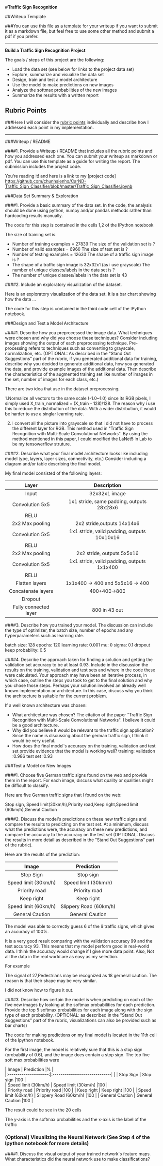#**Traffic Sign Recognition** 

##Writeup Template

###You can use this file as a template for your writeup if you want to submit it as a markdown file, but feel free to use some other method and submit a pdf if you prefer.

---

**Build a Traffic Sign Recognition Project**
 
The goals / steps of this project are the following:
* Load the data set (see below for links to the project data set)
* Explore, summarize and visualize the data set
* Design, train and test a model architecture
* Use the model to make predictions on new images
* Analyze the softmax probabilities of the new images
* Summarize the results with a written report


[//]: # (Image References)

[image1]: ./examples/visualization.jpg "Visualization"
[image2]: ./examples/grayscale.jpg "Grayscaling"
[image3]: ./examples/random_noise.jpg "Random Noise"
[image4]: ./examples/placeholder.png "Traffic Sign 1"
[image5]: ./examples/placeholder.png "Traffic Sign 2"
[image6]: ./examples/placeholder.png "Traffic Sign 3"
[image7]: ./examples/placeholder.png "Traffic Sign 4"
[image8]: ./examples/placeholder.png "Traffic Sign 5"

## Rubric Points
###Here I will consider the [rubric points](https://review.udacity.com/#!/rubrics/481/view) individually and describe how I addressed each point in my implementation.  

---
###Writeup / README

####1. Provide a Writeup / README that includes all the rubric points and how you addressed each one. You can submit your writeup as markdown or pdf. You can use this template as a guide for writing the report. The submission includes the project code.

You're reading it! and here is a link to my [project code]
https://github.com/chunhsienho/CarND-Traffic_Sign_Classifier/blob/master/Traffic_Sign_Classifier.ipynb

###Data Set Summary & Exploration

####1. Provide a basic summary of the data set. In the code, the analysis should be done using python, numpy and/or pandas methods rather than hardcoding results manually.

The code for this step is contained in the cells 1,2 of the IPython notebook 

The size of training set is 
* Number of training examples = 27839
The size of the validation set is ?
* Number of valid examples = 6960
The size of test set is ?
* Number of testing examples = 12630
The shape of a traffic sign image is ?
* The shape of a traffic sign image is 32x32x1 (as i use grayscale)
The number of unique classes/labels in the data set is ?
* The number of unique classes/labels in the data set is 43

####2. Include an exploratory visualization of the dataset.

Here is an exploratory visualization of the data set. It is a bar chart showing how the data ...

The code for this step is contained in the third code cell of the IPython notebook.

###Design and Test a Model Architecture

####1. Describe how you preprocessed the image data. What techniques were chosen and why did you choose these techniques? Consider including images showing the output of each preprocessing technique. Pre-processing refers to techniques such as converting to grayscale, normalization, etc. (OPTIONAL: As described in the "Stand Out Suggestions" part of the rubric, if you generated additional data for training, describe why you decided to generate additional data, how you generated the data, and provide example images of the additional data. Then describe the characteristics of the augmented training set like number of images in the set, number of images for each class, etc.)

There are two idea that use in the dataset preprocessing.

1.Normalize all vectors to the same scale (-1.0~1.0) since its RGB pixels, I simply used X_train_normalized = (X_train - 128)/128. The reason why i use this to reduce the distribution of the data. With a wider distribution, it would be harder to use a singlar learning rate.

2. I convert all the picture into grayscale so that i did not have to process the different layer for RGB. This method used in "Traffic Sign Recognition with Multi-Scale Convolutional Networks". By using the method mentioned in this paper, I could modified the LaNet5 in Lab to be my tensowerflow struture. 









####2. Describe what your final model architecture looks like including model type, layers, layer sizes, connectivity, etc.) Consider including a diagram and/or table describing the final model.

My final model consisted of the following layers:

| Layer         		|     Description								| 
|:---------------------:|:---------------------------------------------:| 
| Input					| 32x32x1 image   								| 
| Convolution 5x5     	| 1x1 stride, same padding, outputs 28x28x6 	|
| RELU					|												|
| 2x2 Max pooling		| 2x2 stride,outputs 14x14x6					|
| Convolution 5x5		| 1x1 stride, valid padding, outputs 10x10x16 	|
| RELU					|												|
| 2x2 Max pooling		| 2x2 stride, outputs 5x5x16					|
| Convolution 5x5		| 1x1 stride, valid padding, outputs 1x1x400 	|
| RELU					|												|
| Flatten layers		| 1x1x400 -> 400 and 5x5x16 -> 400 				|
| Concatenate  layers	| 400+400->800  								|
| Dropout				|												|
|Fully connected layer 	|800 in 43 out  								|
 


####3. Describe how you trained your model. The discussion can include the type of optimizer, the batch size, number of epochs and any hyperparameters such as learning rate.

batch size: 128
epochs: 120
learning rate: 0.001
mu: 0
sigma: 0.1
dropout keep probability: 0.5

####4. Describe the approach taken for finding a solution and getting the validation set accuracy to be at least 0.93. Include in the discussion the results on the training, validation and test sets and where in the code these were calculated. Your approach may have been an iterative process, in which case, outline the steps you took to get to the final solution and why you chose those steps. Perhaps your solution involved an already well known implementation or architecture. In this case, discuss why you think the architecture is suitable for the current problem.


If a well known architecture was chosen:
* What architecture was chosen?
The citation of the paper "Traffic Sign Recognition with Multi-Scale Convolutional Networks". I believe it could be a good architecture.
* Why did you believe it would be relevant to the traffic sign application?
Since the name is discussing about the german traffic sign, I think it would be very useful.
* How does the final model's accuracy on the training, validation and test set provide evidence that the model is working well?
training:
validation :0.986
test set :0.93

 

###Test a Model on New Images

####1. Choose five German traffic signs found on the web and provide them in the report. For each image, discuss what quality or qualities might be difficult to classify.

Here are five German traffic signs that I found on the web:


Stop sign, Speed limit(30km/h),Priority road,Keep right,Speed limit (60km/h),General Caution



####2. Discuss the model's predictions on these new traffic signs and compare the results to predicting on the test set. At a minimum, discuss what the predictions were, the accuracy on these new predictions, and compare the accuracy to the accuracy on the test set (OPTIONAL: Discuss the results in more detail as described in the "Stand Out Suggestions" part of the rubric).

Here are the results of the prediction:

| Image			        |     Prediction	        					| 
|:---------------------:|:---------------------------------------------:| 
| Stop Sign      		| Stop sign   									| 
| Speed limit (30km/h)	| Speed limit (30km/h)							|
| Priority road			| Priority road									|
| Keep right			| Keep right					 				|
| Speed limit (60km/h)	| Slippery Road (60km/h)						|
| General Caution		| General Caution								|


The model was able to correctly guess 6 of the 6 traffic signs, which gives an accuracy of 100%. 

It is a very good result comparing with the validation accuracy 99 and the test accuracy 93. This means that my model perform good in real-world data. I think the accuracy would change if I give more data point. Also, Not all the data in the real world are as easy as my selection. 

For example

The signal of 27,Pedestrians may be recognized as 18 gerneral caution. The reason is that their shape may be very similar.

I did not know how to figure it out.



####3. Describe how certain the model is when predicting on each of the five new images by looking at the softmax probabilities for each prediction. Provide the top 5 softmax probabilities for each image along with the sign type of each probability. (OPTIONAL: as described in the "Stand Out Suggestions" part of the rubric, visualizations can also be provided such as bar charts)

The code for making predictions on my final model is located in the 11th cell of the Ipython notebook.

For the first image, the model is relatively sure that this is a stop sign (probability of 0.6), and the image does contain a stop sign. The top five soft max probabilities were


| Image			        |     Prediction	        	|%		|  
|:---------------------:|:------------------------------| 		| 
| Stop Sign      		| Stop sign   					|100	|  
| Speed limit (30km/h)	| Speed limit (30km/h)			|100	|  
| Priority road			| Priority road					|100	| 
| Keep right			| Keep right					|100	| 
| Speed limit (60km/h)	| Slippery Road (60km/h)		|100	| 
| General Caution		| General Caution				|100	| 

The result could be see in the 20 cells

The y-axis is the softmax probabilities and the x-axis is the label of the traffic 






### (Optional) Visualizing the Neural Network (See Step 4 of the Ipython notebook for more details)
####1. Discuss the visual output of your trained network's feature maps. What characteristics did the neural network use to make classifications?


